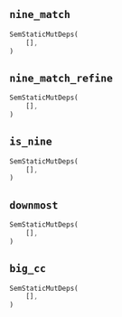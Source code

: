 ## `nine_match`

```rust
SemStaticMutDeps(
    [],
)
```

## `nine_match_refine`

```rust
SemStaticMutDeps(
    [],
)
```

## `is_nine`

```rust
SemStaticMutDeps(
    [],
)
```

## `downmost`

```rust
SemStaticMutDeps(
    [],
)
```

## `big_cc`

```rust
SemStaticMutDeps(
    [],
)
```
